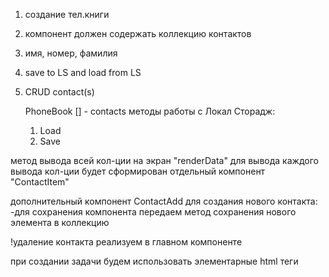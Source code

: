 1. создание тел.книги
2. компонент должен содержать коллекцию контактов
3. имя, номер, фамилия
4. save to LS and load from LS
5. CRUD contact(s)

   PhoneBook
   [] - contacts 
   методы работы с Локал Сторадж:
   1. Load
   2. Save
   
 метод вывода всей кол-ции на экран  "renderData"
 для вывода каждого вывода кол-ции будет сформирован отдельный компонент "ContactItem"
 
дополнительный компонент ContactAdd для создания нового контакта:
-для сохранения компонента передаем метод сохранения нового элемента в коллекцию

 !удаление контакта реализуем в главном компоненте

при создании задачи будем использовать элементарные html теги 

